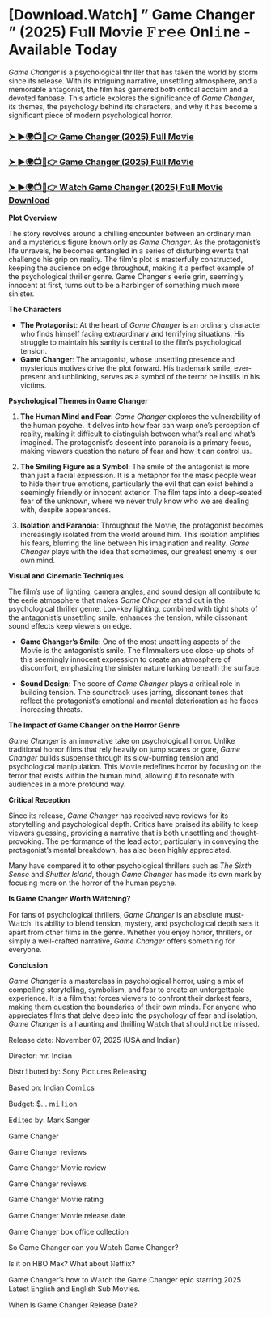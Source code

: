 # [Download.Watch] ” Game Changer ” (2025) F𝚞ll Mo𝚟ie 𝙵𝚛𝚎𝚎 Onl𝚒ne - Available Today

*Game Changer* is a psychological thriller that has taken the world by storm since its release. With its intriguing narrative, unsettling atmosphere, and a memorable antagonist, the film has garnered both critical acclaim and a devoted fanbase. This article explores the significance of *Game Changer*, its themes, the psychology behind its characters, and why it has become a significant piece of modern psychological horror.

<h3><a href="https://t.co/ffWFsaJRjs">➤ ►🌍📺📱👉 Game Changer (2025) F𝚞ll Mo𝚟ie</a></h3>

<h3><a href="https://t.co/ffWFsaJRjs">➤ ►🌍📺📱👉 Game Changer (2025) F𝚞ll Mo𝚟ie</a></h3>

<h3><a href="https://t.co/ffWFsaJRjs">➤ ►🌍📺📱👉 W𝚊tch Game Changer (2025) F𝚞ll Mo𝚟ie Downl𝚘ad</a></h3>

**Plot Overview**

The story revolves around a chilling encounter between an ordinary man and a mysterious figure known only as *Game Changer*. As the protagonist’s life unravels, he becomes entangled in a series of disturbing events that challenge his grip on reality. The film's plot is masterfully constructed, keeping the audience on edge throughout, making it a perfect example of the psychological thriller genre. Game Changer's eerie grin, seemingly innocent at first, turns out to be a harbinger of something much more sinister.

**The Characters**

- **The Protagonist**: At the heart of *Game Changer* is an ordinary character who finds himself facing extraordinary and terrifying situations. His struggle to maintain his sanity is central to the film’s psychological tension.
- **Game Changer**: The antagonist, whose unsettling presence and mysterious motives drive the plot forward. His trademark smile, ever-present and unblinking, serves as a symbol of the terror he instills in his victims.

**Psychological Themes in Game Changer**

1. **The Human Mind and Fear**: *Game Changer* explores the vulnerability of the human psyche. It delves into how fear can warp one’s perception of reality, making it difficult to distinguish between what’s real and what’s imagined. The protagonist’s descent into paranoia is a primary focus, making viewers question the nature of fear and how it can control us.

2. **The Smiling Figure as a Symbol**: The smile of the antagonist is more than just a facial expression. It is a metaphor for the mask people wear to hide their true emotions, particularly the evil that can exist behind a seemingly friendly or innocent exterior. The film taps into a deep-seated fear of the unknown, where we never truly know who we are dealing with, despite appearances.

3. **Isolation and Paranoia**: Throughout the Mo𝚟ie, the protagonist becomes increasingly isolated from the world around him. This isolation amplifies his fears, blurring the line between his imagination and reality. *Game Changer* plays with the idea that sometimes, our greatest enemy is our own mind.

**Visual and Cinematic Techniques**

The film’s use of lighting, camera angles, and sound design all contribute to the eerie atmosphere that makes *Game Changer* stand out in the psychological thriller genre. Low-key lighting, combined with tight shots of the antagonist’s unsettling smile, enhances the tension, while dissonant sound effects keep viewers on edge.

- **Game Changer’s Smile**: One of the most unsettling aspects of the Mo𝚟ie is the antagonist’s smile. The filmmakers use close-up shots of this seemingly innocent expression to create an atmosphere of discomfort, emphasizing the sinister nature lurking beneath the surface.

- **Sound Design**: The score of *Game Changer* plays a critical role in building tension. The soundtrack uses jarring, dissonant tones that reflect the protagonist’s emotional and mental deterioration as he faces increasing threats.

**The Impact of Game Changer on the Horror Genre**

*Game Changer* is an innovative take on psychological horror. Unlike traditional horror films that rely heavily on jump scares or gore, *Game Changer* builds suspense through its slow-burning tension and psychological manipulation. This Mo𝚟ie redefines horror by focusing on the terror that exists within the human mind, allowing it to resonate with audiences in a more profound way.

**Critical Reception**

Since its release, *Game Changer* has received rave reviews for its storytelling and psychological depth. Critics have praised its ability to keep viewers guessing, providing a narrative that is both unsettling and thought-provoking. The performance of the lead actor, particularly in conveying the protagonist’s mental breakdown, has also been highly appreciated. 

Many have compared it to other psychological thrillers such as *The Sixth Sense* and *Shutter Island*, though *Game Changer* has made its own mark by focusing more on the horror of the human psyche.

**Is Game Changer Worth W𝚊tching?**

For fans of psychological thrillers, *Game Changer* is an absolute must-W𝚊tch. Its ability to blend tension, mystery, and psychological depth sets it apart from other films in the genre. Whether you enjoy horror, thrillers, or simply a well-crafted narrative, *Game Changer* offers something for everyone. 

**Conclusion**

*Game Changer* is a masterclass in psychological horror, using a mix of compelling storytelling, symbolism, and fear to create an unforgettable experience. It is a film that forces viewers to confront their darkest fears, making them question the boundaries of their own minds. For anyone who appreciates films that delve deep into the psychology of fear and isolation, *Game Changer* is a haunting and thrilling W𝚊tch that should not be missed.

Release date: November 07, 2025 (USA and Indian)

Director: mr. Indian

Distr𝚒buted by: Sony Pic𝚝ures Rel𝚎asing

Based on: Indian Com𝚒cs

Budget: $... m𝚒ll𝚒on

Ed𝚒ted by: Mark Sanger

Game Changer

Game Changer reviews

Game Changer Mo𝚟ie review

Game Changer reviews

Game Changer Mo𝚟ie rating

Game Changer Mo𝚟ie release date

Game Changer box office collection

So Game Changer can you W𝚊tch Game Changer?

Is it on HBO Max? What about 𝙽etflix?

Game Changer’s how to W𝚊tch the Game Changer epic starring 2025 Latest English and English Sub Mo𝚟ies.

When Is Game Changer Release Date?
